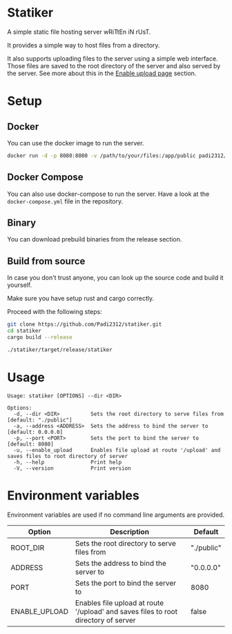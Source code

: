 # Statiker

A simple static file hosting server wRiTtEn iN rUsT.

It provides a simple way to host files from a directory.

It also supports uploading files to the server using a simple web interface. 
Those files are saved to the root directory of the server and also served by the server. See more about this in the [Enable upload page](#enable-upload-page) section.

# Setup


## Docker
You can use the docker image to run the server.

```sh
docker run -d -p 8080:8080 -v /path/to/your/files:/app/public padi2312/statiker
```

## Docker Compose
You can also use docker-compose to run the server.
Have a look at the  `docker-compose.yml` file in the repository.

## Binary
You can download prebuild binaries from the release section.

## Build from source
In case you don't trust anyone, you can look up the source code and build it yourself.

Make sure you have setup rust and cargo correctly.

Proceed with the following steps:
```sh
git clone https://github.com/Padi2312/statiker.git
cd statiker
cargo build --release

./statiker/target/release/statiker 
```

# Usage 
```
Usage: statiker [OPTIONS] --dir <DIR>

Options:
  -d, --dir <DIR>          Sets the root directory to serve files from [default: "./public"]
  -a, --address <ADDRESS>  Sets the address to bind the server to [default: 0.0.0.0]
  -p, --port <PORT>        Sets the port to bind the server to [default: 8080]
  -u, --enable_upload      Enables file upload at route '/upload' and saves files to root directory of server
  -h, --help               Print help
  -V, --version            Print version
```

# Environment variables 
Environment variables are used if no command line arguments are provided.

| Option        | Description                                                                        | Default    |
| ------------- | ---------------------------------------------------------------------------------- | ---------- |
| ROOT_DIR      | Sets the root directory to serve files from                                        | "./public" |
| ADDRESS       | Sets the address to bind the server to                                             | "0.0.0.0"  |
| PORT          | Sets the port to bind the server to                                                | 8080       |
| ENABLE_UPLOAD | Enables file upload at route '/upload' and saves files to root directory of server | false      |
